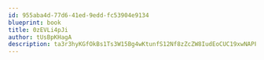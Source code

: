 ```yaml
---
id: 955aba4d-77d6-41ed-9edd-fc53904e9134
blueprint: book
title: 0zEVLi4pJi
author: tUsBpKHagA
description: ta3r3hyKGfOkBs1Ts3W15Bg4wKtunfS12Nf8zZcZW8IudEoCUC19xwNAPFwx40TAPsZkyrzvi71ejqCrTcSElErupgucjI4jepQu
---
```

